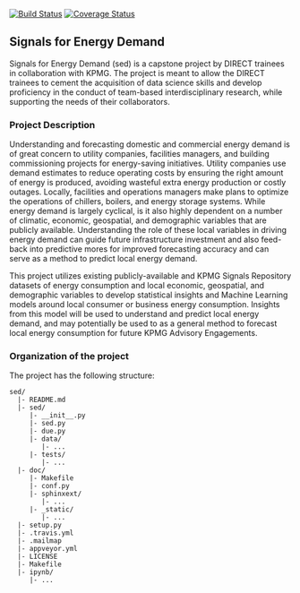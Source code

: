 [![Build Status](https://travis-ci.com/kmpg-capstone-2019/sed.svg?branch=master)](https://travis-ci.com/kmpg-capstone-2019/sed)
[![Coverage Status](https://coveralls.io/repos/github/kmpg-capstone-2019/sed/badge.svg?branch=master)](https://coveralls.io/github/kmpg-capstone-2019/sed?branch=master)

## Signals for Energy Demand

Signals for Energy Demand (sed) is a capstone project by DIRECT trainees in collaboration with KPMG. 
The project is meant to allow the DIRECT trainees to cement the acquisition of data science skills and develop proficiency in the
conduct of team-based interdisciplinary research, while supporting the needs of their collaborators.

### Project Description

Understanding and forecasting domestic and commercial energy demand is of great concern to utility
companies, facilities managers, and building commissioning projects for energy-saving initiatives. Utility
companies use demand estimates to reduce operating costs by ensuring the right amount of energy is
produced, avoiding wasteful extra energy production or costly outages. Locally, facilities and operations
managers make plans to optimize the operations of chillers, boilers, and energy storage systems. While
energy demand is largely cyclical, is it also highly dependent on a number of climatic, economic, geospatial,
and demographic variables that are publicly available. Understanding the role of these local variables in driving
energy demand can guide future infrastructure investment and also feed-back into predictive mores for
improved forecasting accuracy and can serve as a method to predict local energy demand. 

This project utilizes existing publicly-available and KPMG Signals Repository datasets of energy
consumption and local economic, geospatial, and demographic variables to develop statistical insights and
Machine Learning models around local consumer or business energy consumption. Insights from this model
will be used to understand and predict local energy demand, and may potentially be used to as a
general method to forecast local energy consumption for future KPMG Advisory Engagements.


### Organization of the project

The project has the following structure:

    sed/
      |- README.md
      |- sed/
         |- __init__.py
         |- sed.py
         |- due.py
         |- data/
            |- ...
         |- tests/
            |- ...
      |- doc/
         |- Makefile
         |- conf.py
         |- sphinxext/
            |- ...
         |- _static/
            |- ...
      |- setup.py
      |- .travis.yml
      |- .mailmap
      |- appveyor.yml
      |- LICENSE
      |- Makefile
      |- ipynb/
         |- ...

